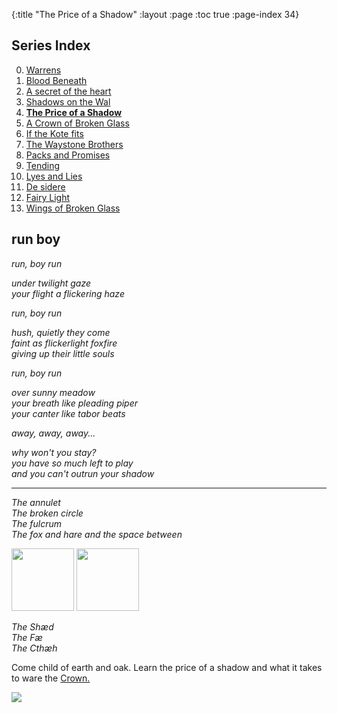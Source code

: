 {:title "The Price of a Shadow"
 :layout :page
 :toc true
 :page-index 34}
 
## Series Index

0. [Warrens](/pages-output/warrens)
1. [Blood Beneath](/pages-output/blood-beneath)
2. [A secret of the heart](/pages-output/a-secret-of-the-heart)
3. [Shadows on the Wal](/pages-output/shadows-on-the-wal)
4. **[The Price of a Shadow](/pages-output/the-price-of-a-shadow)**
5. [A Crown of Broken Glass](/pages-output/a-crown-of-broken-glass)
6. [If the Kote fits](/pages-output/fitting-a-kote) 
7. [The Waystone Brothers](/pages-output/the-waystone-brothers)
8. [Packs and Promises](/pages-output/tinker)
9. [Tending](/pages-output/tending)
10. [Lyes and Lies](/pages-output/cinder)
11. [De sidere](/pages-output/desire)
12. [Fairy Light](/pages-output/the-flame-itself)
13. [Wings of Broken Glass](/pages-output/wings-of-broken-glass)



## run boy
 
_run, boy run_

_under twilight gaze_
<br>
_your flight a flickering haze_

_run, boy run_

_hush, quietly they come_
<br>
_faint as flickerlight foxfire_
<br>
_giving up their little souls_
<br>

_run, boy run_

_over sunny meadow_
<br>
_your breath like pleading piper_
<br>
_your canter like tabor beats_

_away, away, away..._

_why won't you stay?_
<br>
_you have so much left to play_
<br>
_and you can't outrun your shadow_
<br>

--------------

_The annulet_
<br>
_The broken circle_
<br>
_The fulcrum_
<br>
_The fox and hare and the space between_

<img src="/img/a-image.png" height=100px width=100px>
<img src="/img/E-image.png" height=100px width=100px>


_The Sh&#xe6;d_
<br>
_The F&#xe6;_
<br>
_The Cth&#xe6;h_

Come child of earth and oak. Learn the price of a shadow and what it takes to ware the [Crown.](/pages-output/a-crown-of-broken-glass)

<img src="/img/the-price-of-a-shadow.png" >
